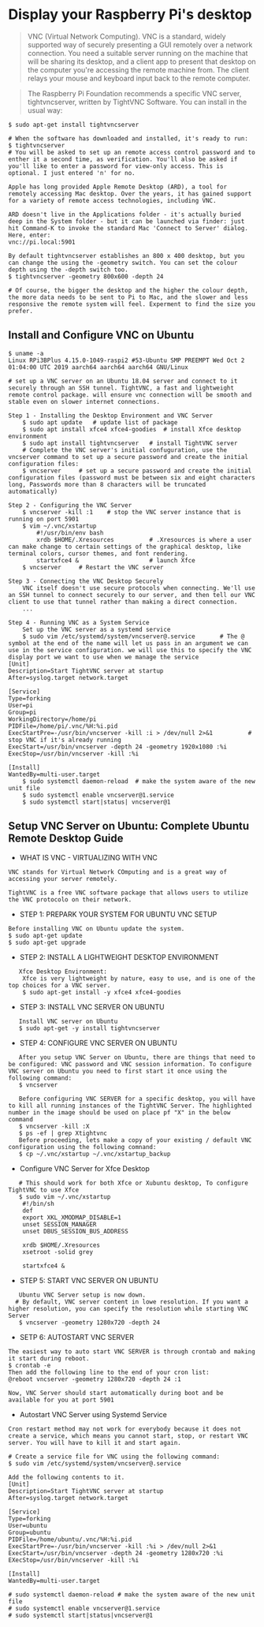 Display your Raspberry Pi's desktop
===================================

> VNC (Virtual Network Computing). VNC is a standard, widely supported way of securely presenting a GUI remotely over a network connection. You need a suitable server running on the machine that will be sharing its desktop, and a client app to present that desktop on the computer you're accessing the remote machine from. The client relays your mouse and keyboard input back to the remote computer.

> The Raspberry Pi Foundation recommends a specific VNC server, tightvncserver, written by TightVNC Software. You can install in the usual way:
```
$ sudo apt-get install tightvncserver 

# When the software has downloaded and installed, it's ready to run:
$ tightvncserver 
# You will be asked to set up an remote access control password and to enther it a second time, as verification. You'll also be asked if you'll like to enter a password for view-only access. This is optional. I just entered 'n' for no.

Apple has long provided Apple Remote Desktop (ARD), a tool for remotely accessing Mac desktop. Over the years, it has gained support for a variety of remote access technologies, including VNC.

ARD doesn't live in the Applications folder - it's actually buried deep in the System folder - but it can be launched via finder: just hit Command-K to invoke the standard Mac 'Connect to Server' dialog. Here, enter:
vnc://pi.local:5901

By default tightvncserver establishes an 800 x 400 desktop, but you can change the using the -geometry switch. You can set the colour depth using the -depth switch too. 
$ tightvncserver -geometry 800x600 -depth 24

# Of course, the bigger the desktop and the higher the colour depth, the more data needs to be sent to Pi to Mac, and the slower and less responsive the remote system will feel. Experment to find the size you prefer.
```

Install and Configure VNC on Ubuntu 
-----------------------------------
```
$ uname -a 
Linux RPi3BPlus 4.15.0-1049-raspi2 #53-Ubuntu SMP PREEMPT Wed Oct 2 01:04:00 UTC 2019 aarch64 aarch64 aarch64 GNU/Linux

# set up a VNC server on an Ubuntu 18.04 server and connect to it securely through an SSH tunnel. TightVNC, a fast and lightweight remote control package. will ensure vnc connection will be smooth and stable even on slower internet connections.

Step 1 - Installing the Desktop Environment and VNC Server 
    $ sudo apt update   # update list of package 
    $ sudo apt install xfce4 xfce4-goodies  # install Xfce desktop environment  
    $ sudo apt install tightvncserver   # install TightVNC server 
    # Complete the VNC server's initial confuguration, use the vncserver command to set up a secure password and create the initial configuration files:
    $ vncserver     # set up a secure password and create the initial configuration files (password must be between six and eight characters long, Passwords more than 8 characters will be truncated automatically)

Step 2 - Configuring the VNC Server 
    $ vncserver -kill :1    # stop the VNC server instance that is running on port 5901
    $ vim ~/.vnc/xstartup 
        #!/usr/bin/env bash 
        xrdb $HOME/.Xresources          # .Xresources is where a user can make change to certain settings of the graphical desktop, like terminal colors, cursor themes, and font rendering.
        startxfce4 &                    # launch Xfce 
    $ vncserver     # Restart the VNC server 

Step 3 - Connecting the VNC Desktop Securely 
    VNC itself doesn't use secure protocols when connecting. We'll use an SSH tunnel to connect securely to our server, and then tell our VNC client to use that tunnel rather than making a direct connection. 
    ... 

Step 4 - Running VNC as a System Service 
    Set up the VNC server as a systemd service
    $ sudo vim /etc/systemd/system/vncserver@.service       # The @ symbol at the end of the name will let us pass in an argument we can use in the service configuration. we will use this to specify the VNC display port we want to use when we manage the service 
[Unit]
Description=Start TightVNC server at startup 
After=syslog.target network.target 

[Service]
Type=forking
User=pi
Group=pi 
WorkingDirectory=/home/pi
PIDFile=/home/pi/.vnc/%H:%i.pid
ExecStartPre=-/usr/bin/vncserver -kill :i > /dev/null 2>&1          # stop VNC if it's already running 
ExecStart=/usr/bin/vncserver -depth 24 -geometry 1920x1080 :%i 
ExecStop=/usr/bin/vncserver -kill :%i 

[Install]
WantedBy=multi-user.target
    $ sudo systemctl daemon-reload  # make the system aware of the new unit file 
    $ sudo systemctl enable vncserver@1.service 
    $ sudo systemctl start|status| vncserver@1
```

Setup VNC Server on Ubuntu: Complete Ubuntu Remote Desktop Guide 
----------------------------------------------------------------
* WHAT IS VNC - VIRTUALIZING WITH VNC 
```
VNC stands for Virtual Network COmputing and is a great way of accessing your server remotely. 

TightVNC is a free VNC software package that allows users to utilize the VNC protocolo on their network. 
```

* STEP 1: PREPARK YOUR SYSTEM FOR UBUNTU VNC SETUP 
```
Before installing VNC on Ubuntu update the system. 
$ sudo apt-get update 
$ sudo apt-get upgrade 
```

* STEP 2: INSTALL A LIGHTWEIGHT DESKTOP ENVIRONMENT
```
   Xfce Desktop Environment:
    Xfce is very lightweight by nature, easy to use, and is one of the top choices for a VNC server. 
    $ sudo apt-get install -y xfce4 xfce4-goodies 
```

* STEP 3: INSTALL VNC SERVER ON UBUNTU 
```
   Install VNC server on Ubuntu 
   $ sudo apt-get -y install tightvncserver 
```

* STEP 4: CONFIGURE VNC SERVER ON UBUNTU 
```
   After you setup VNC Server on Ubuntu, there are things that need to be configured: VNC password and VNC session information. To configure VNC server on Ubuntu you need to first start it once using the following command:
   $ vncserver 

   Before configuring VNC SERVER for a specific desktop, you will have to kill all running instances of the TightVNC Server. The highlighted number in the image should be used on place pf "X" in the below command 
   $ vncserver -kill :X 
   $ ps -ef | grep Xtightvnc 
   Before proceeding, lets make a copy of your existing / default VNC configuration using the following comnand:
   $ cp ~/.vnc/xstartup ~/.vnc/xstartup_backup 
```

* Configure VNC Server for Xfce Desktop 
```
   # This should work for both Xfce or Xubuntu desktop, To configure TightVNC to use Xfce
   $ sudo vim ~/.vnc/xstartup 
    #!/bin/sh 
    def 
    export XKL_XMODMAP_DISABLE=1
    unset SESSION_MANAGER 
    unset DBUS_SESSION_BUS_ADDRESS 

    xrdb $HOME/.Xresources 
    xsetroot -solid grey 

    startxfce4 &
```

* STEP 5: START VNC SERVER ON UBUNTU 
```
   Ubuntu VNC Server setup is now down. 
  # By default, VNC server content in lowe resolution. If you want a higher resolution, you can specify the resolution while starting VNC Server
   $ vncserver -geometry 1280x720 -depth 24 
```

* SETP 6: AUTOSTART VNC SERVER 
```
The easiest way to auto start VNC SERVER is through crontab and making it start during reboot. 
$ crontab -e 
Then add the following line to the end of your cron list:
@reboot vncserver -geometry 1280x720 -depth 24 :1

Now, VNC Server should start automatically during boot and be available for you at port 5901
```

* Autostart VNC Server using Systemd Service 
```
Cron restart method may not work for everybody because it does not create a service, which means you cannot start, stop, or restart VNC server. You will have to kill it and start again. 

# Create a service file for VNC using the following command:
$ sudo vim /etc/systemd/system/vncserver@.service 

Add the following contents to it.
[Unit]
Description=Start TightVNC server at startup 
After=syslog.target network.target 

[Service]
Type=forking 
User=ubuntu 
Group=ubuntu
PIDFile=/home/ubuntu/.vnc/%H:%i.pid 
ExecStartPre=-/usr/bin/vncserver -kill :%i > /dev/null 2>&1 
ExecStart=/usr/bin/vncserver -depth 24 -geometry 1280x720 :%i 
EXecStop=/usr/bin/vncserver -kill :%i 

[Install]
WantedBy=multi-user.target

# sudo systemctl daemon-reload # make the system aware of the new unit file 
# sudo systemctl enable vncserver@1.service 
# sudo systemctl start|status|vncserver@1
```
